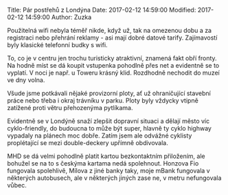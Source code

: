 ﻿Title: Pár postřehů z Londýna
Date: 2017-02-12 14:59:00
Modified: 2017-02-12 14:59:00
Author: Zuzka


Použitelná wifi nebyla téměř nikde, když už, tak na omezenou dobu a za registraci nebo přehrání reklamy - asi mají dobré datové tarify. Zajímavostí byly klasické telefonní budky s wifi.

To, co je v centru jen trochu turisticky atraktivní, znamená fakt obří fronty. Na hodně míst se dá koupit vstupenka pohodlně přes net a evidentně se to vyplatí. V noci je např. u Toweru krásný klid. Rozdhodně nechodit do muzeí ve dny volna. 

Všude jsme potkávali nějaké provizorní ploty, ať už ohraničující stavební práce nebo třeba i okraj trávníku v parku. Ploty byly vždycky vtipně zatížené proti větru přehozenýma pytlíkama.

Evidentně se v Londýně snaží zlepšit dopravní situaci a dělají město víc cyklo-friendly, do budoucna to může být super, hlavně ty cyklo highway vypadaly na plánech moc dobře. Zatím jsem ale odvážné cyklisty proplétající se mezi double-deckery upřímně obdivovala.

MHD se dá velmi pohodlně platit kartou bezkontaktním přiložením, ale bohužel se na to s českýma kartama nedá spolehnout. Honzova Fio fungovala spolehlivě, Mílova z jiné banky taky, moje mBank fungovala v některých autobusech, ale v některých jiných zase ne, v metru nefungovala vůbec.
 

